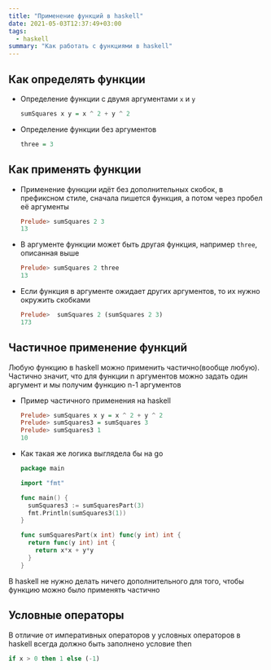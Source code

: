 ```yaml
---
title: "Применение функций в haskell"
date: 2021-05-03T12:37:49+03:00
tags:
  - haskell 
summary: "Как работать с функциями в haskell"
---
```

## Как определять функции 
- Определение функции с двумя аргументами `x` и `y`
  ```haskell
  sumSquares x y = x ^ 2 + y ^ 2
  ```
- Определение функции без аргументов
  ```haskell
  three = 3
  ```
## Как применять функции 
- Применение функции идёт без дополнительных скобок, в префиксном стиле, сначала пишется функция, а потом через пробел её аргументы
  ```haskell
  Prelude> sumSquares 2 3
  13
  ```
- В аргументе функции может быть другая функция, например `three`, описанная выше
  ```haskell
  Prelude> sumSquares 2 three
  13
  ```
- Если функция в аргументе ожидает других аргументов, то их нужно окружить скобками
  ```haskell
  Prelude>  sumSquares 2 (sumSquares 2 3)
  173
  ```

## Частичное применение функций
Любую функцию в haskell можно применить частично(вообще любую). Частично значит, что для функции n аргументов можно задать один аргумент и мы получим функцию n-1 аргументов
- Пример частичного применения на haskell
  ```haskell
  Prelude> sumSquares x y = x ^ 2 + y ^ 2
  Prelude> sumSquares3 = sumSquares 3
  Prelude> sumSquares3 1
  10
  ```
- Как такая же логика выглядела бы на go
  ```go
  package main

  import "fmt"

  func main() {
    sumSquares3 := sumSquaresPart(3)
    fmt.Println(sumSquares3(1))
  }

  func sumSquaresPart(x int) func(y int) int {
    return func(y int) int {
      return x*x + y*y
    }
  }
  ```

В haskell не нужно делать ничего дополнительного для того, чтобы функцию можно было применять частично

## Условные операторы
В отличие от императивных операторов у условных операторов в haskell всегда должно быть заполнено условие then
```haskell
if x > 0 then 1 else (-1)
```


